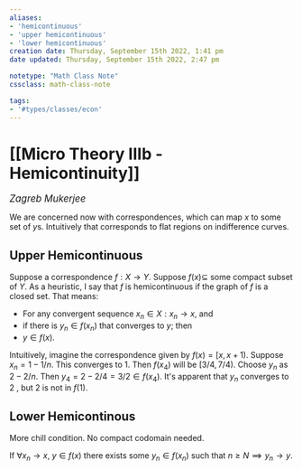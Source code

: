 ```yaml
---
aliases:
- 'hemicontinuous'
- 'upper hemicontinuous'
- 'lower hemicontinuous'
creation date: Thursday, September 15th 2022, 1:41 pm
date updated: Thursday, September 15th 2022, 2:47 pm

notetype: "Math Class Note"
cssclass: math-class-note

tags: 
- '#types/classes/econ'
---
```


# [[Micro Theory IIIb - Hemicontinuity]]
<span style = "font-size:120%"><i >Zagreb Mukerjee </i></span>

We are concerned now with correspondences, which can map $x$ to some set of $y$s. Intuitively that corresponds to flat regions on indifference curves. 

## Upper Hemicontinuous
Suppose a correspondence $f: X \to Y$. Suppose $f(x) \subseteq$ some compact subset of $Y$. As a heuristic, I say that $f$ is hemicontinuous if the graph of $f$ is a closed set. That means:
- For any convergent sequence $x_n \in X: x_n \to x$, and 
- if there is $y_n \in f(x_n)$ that converges to $y$; then
- $y \in f(x)$. 

Intuitively, imagine the correspondence given by $f(x) = [x, x+1)$. Suppose $x_n = 1 - 1/n$. This converges to $1$. Then $f(x_4)$ will be $[3/4, 7/4)$. Choose $y_n$ as $2-2/n$. Then $y_4 = 2 - 2/4 = 3/2 \in f(x_4)$. It's apparent that $y_n$ converges to $2$ , but $2$ is not in $f(1)$. 


## Lower Hemicontinous
More chill condition. No compact codomain needed. 

If $\forall x_n \to x$, $y \in f(x)$ there exists some $y_n \in f(x_n)$ such that $n \geq N \implies y_n \to y$. 
